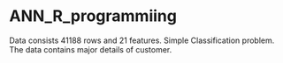 # ANN_R_programmiing
Data consists 41188 rows and 21 features. Simple Classification problem.
The data contains major details of customer.
